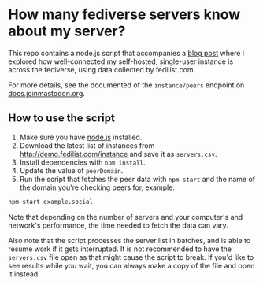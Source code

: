 # How many fediverse servers know about my server?

This repo contains a node.js script that accompanies a [blog post](https://stefanbohacek.com/blog/how-many-fediverse-servers-know-about-my-server/) where I explored how well-connected my self-hosted, single-user instance is across the fediverse, using data collected by fedilist.com.

For more details, see the documented of the `instance/peers` endpoint on [docs.joinmastodon.org](https://docs.joinmastodon.org/methods/instance/#peers).

## How to use the script

1. Make sure you have [node.js](https://nodejs.org/en/learn/getting-started/how-to-install-nodejs) installed.
2. Download the latest list of instances from http://demo.fedilist.com/instance and save it as `servers.csv`.
3. Install dependencies with `npm install`.
4. Update the value of `peerDomain`.
5. Run the script that fetches the peer data with `npm start` and the name of the domain you're checking peers for, example:

```sh
npm start example.social
```

Note that depending on the number of servers and your computer's and network's performance, the time needed to fetch the data can vary.

Also note that the script processes the server list in batches, and is able to resume work if it gets interrupted. It is not recommended to have the `servers.csv` file open as that might cause the script to break. If you'd like to see results while you wait, you can always make a copy of the file and open it instead.
